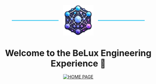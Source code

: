 <p align="center">
  <span style="display: inline-block; width: 30%; border-top: 2px solid #1bbfed; vertical-align: middle;"></span>
  <img src="logo/innersource_logo4.png" alt="Innersource Logo" style="width:20%; vertical-align: middle; margin: 0 10px;" />
  <span style="display: inline-block; width: 30%; border-top: 2px solid #1bbfed; vertical-align: middle;"></span>
</p>

<h1 align="center">Welcome to the BeLux Engineering Experience 🚀</h1>

<p align="center">
  <a href="https://github.com/BeLux-Engineering-Experience/home/tree/main" target="_blank">
    <img src="https://img.shields.io/badge/HOME%20PAGE-%F0%9F%9A%80-blue?style=for-the-badge&logo=github" alt="HOME PAGE" style="height:32px; width:auto;" />
  </a>
</p>
